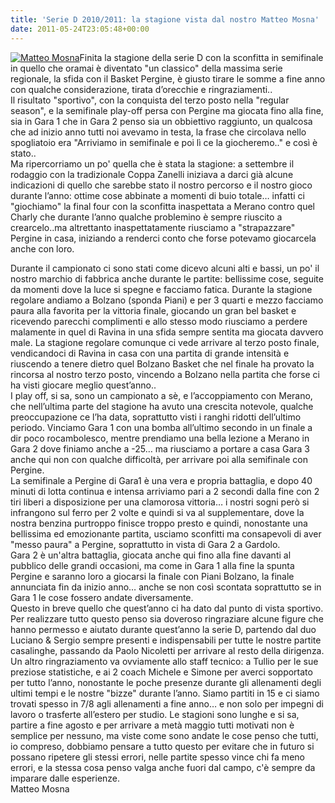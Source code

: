 ```yaml
---
title: 'Serie D 2010/2011: la stagione vista dal nostro Matteo Mosna'
date: 2011-05-24T23:05:48+00:00
---
```

[![](http://www.basketgardolo.it/wp-content/uploads/2011/05/matteomosna-190x300.jpg "Matteo Mosna")](http://www.basketgardolo.it/wp-content/uploads/2011/05/matteomosna.jpg)Finita la stagione della serie D con la sconfitta in semifinale in quello che oramai è diventato "un classico" della massima serie regionale, la sfida con il Basket Pergine, è giusto tirare le somme a fine anno con qualche considerazione, tirata d’orecchie e ringraziamenti..  
Il risultato "sportivo", con la conquista del terzo posto nella "regular season", e la semifinale play-off persa con Pergine ma giocata fino alla fine, sia in Gara 1 che in Gara 2 penso sia un obbiettivo raggiunto, un qualcosa che ad inizio anno tutti noi avevamo in testa, la frase che circolava nello spogliatoio era "Arriviamo in semifinale e poi lì ce la giocheremo.." e così è stato..  
Ma ripercorriamo un po' quella che è stata la stagione: a settembre il rodaggio con la tradizionale Coppa Zanelli iniziava a darci già alcune indicazioni di quello che sarebbe stato il nostro percorso e il nostro gioco durante l’anno: ottime cose abbinate a momenti di buio totale… infatti ci "giochiamo" la final four con la sconfitta inaspettata a Merano contro quel Charly che durante l’anno qualche problemino è sempre riuscito a crearcelo..ma altrettanto inaspettatamente riusciamo a "strapazzare" Pergine in casa, iniziando a renderci conto che forse potevamo giocarcela anche con loro.  
  
Durante il campionato ci sono stati come dicevo alcuni alti e bassi, un po' il nostro marchio di fabbrica anche durante le partite: bellissime cose, seguite da momenti dove la luce si spegne e facciamo fatica. Durante la stagione regolare andiamo a Bolzano (sponda Piani) e per 3 quarti e mezzo facciamo paura alla favorita per la vittoria finale, giocando un gran bel basket e ricevendo parecchi complimenti e allo stesso modo riusciamo a perdere malamente in quel di Ravina in una sfida sempre sentita ma giocata davvero male. La stagione regolare comunque ci vede arrivare al terzo posto finale, vendicandoci di Ravina in casa con una partita di grande intensità e riuscendo a tenere dietro quel Bolzano Basket che nel finale ha provato la rincorsa al nostro terzo posto, vincendo a Bolzano nella partita che forse ci ha visti giocare meglio quest’anno..  
I play off, si sa, sono un campionato a sè, e l’accoppiamento con Merano, che nell’ultima parte del stagione ha avuto una crescita notevole, qualche preoccupazione ce l’ha data, soprattutto visti i ranghi ridotti dell’ultimo periodo. Vinciamo Gara 1 con una bomba all’ultimo secondo in un finale a dir poco rocambolesco, mentre prendiamo una bella lezione a Merano in Gara 2 dove finiamo anche a -25… ma riusciamo a portare a casa Gara 3 anche qui non con qualche difficoltà, per arrivare poi alla semifinale con Pergine.  
La semifinale a Pergine di Gara1 è una vera e propria battaglia, e dopo 40 minuti di lotta continua e intensa arriviamo pari a 2 secondi dalla fine con 2 tiri liberi a disposizione per una clamorosa vittoria… i nostri sogni però si infrangono sul ferro per 2 volte e quindi si va al supplementare, dove la nostra benzina purtroppo finisce troppo presto e quindi, nonostante una bellissima ed emozionante partita, usciamo sconfitti ma consapevoli di aver "messo paura" a Pergine, soprattutto in vista di Gara 2 a Gardolo.  
Gara 2 è un'altra battaglia, giocata anche qui fino alla fine davanti al pubblico delle grandi occasioni, ma come in Gara 1 alla fine la spunta Pergine e saranno loro a giocarsi la finale con Piani Bolzano, la finale annunciata fin da inizio anno… anche se non così scontata soprattutto se in Gara 1 le cose fossero andate diversamente.  
Questo in breve quello che quest’anno ci ha dato dal punto di vista sportivo. Per realizzare tutto questo penso sia doveroso ringraziare alcune figure che hanno permesso e aiutato durante quest’anno la serie D, partendo dal duo Luciano & Sergio sempre presenti e indispensabili per tutte le nostre partite casalinghe, passando da Paolo Nicoletti per arrivare al resto della dirigenza.  
Un altro ringraziamento va ovviamente allo staff tecnico: a Tullio per le sue preziose statistiche, e ai 2 coach Michele e Simone per averci sopportato per tutto l’anno, nonostante le poche presenze durante gli allenamenti degli ultimi tempi e le nostre "bizze" durante l’anno. Siamo partiti in 15 e ci siamo trovati spesso in 7/8 agli allenamenti a fine anno… e non solo per impegni di lavoro o trasferte all’estero per studio. Le stagioni sono lunghe e si sa, partire a fine agosto e per arrivare a metà maggio tutti motivati non è semplice per nessuno, ma viste come sono andate le cose penso che tutti, io compreso, dobbiamo pensare a tutto questo per evitare che in futuro si possano ripetere gli stessi errori, nelle partite spesso vince chi fa meno errori, e la stessa cosa penso valga anche fuori dal campo, c'è sempre da imparare dalle esperienze.  
Matteo Mosna